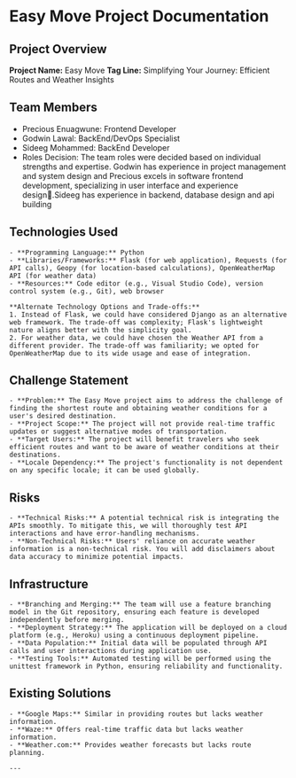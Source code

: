 # Easy Move Project Documentation

## Project Overview

**Project Name:** Easy Move
**Tag Line:** Simplifying Your Journey: Efficient Routes and Weather Insights

## Team Members

- Precious Enuagwune: Frontend Developer
- Godwin Lawal: BackEnd/DevOps Specialist
- Sideeg Mohammed: BackEnd Developer
- Roles Decision: The team roles were decided based on individual strengths and expertise. Godwin has experience in project management and system design and Precious excels in software frontend development, specializing in user interface and experience design.ٍSideeg has experience in backend, database design and api building

## Technologies Used

    - **Programming Language:** Python
    - **Libraries/Frameworks:** Flask (for web application), Requests (for API calls), Geopy (for location-based calculations), OpenWeatherMap API (for weather data)
    - **Resources:** Code editor (e.g., Visual Studio Code), version control system (e.g., Git), web browser

    **Alternate Technology Options and Trade-offs:**
    1. Instead of Flask, we could have considered Django as an alternative web framework. The trade-off was complexity; Flask's lightweight nature aligns better with the simplicity goal.
    2. For weather data, we could have chosen the Weather API from a different provider. The trade-off was familiarity; we opted for OpenWeatherMap due to its wide usage and ease of integration.

## Challenge Statement

    - **Problem:** The Easy Move project aims to address the challenge of finding the shortest route and obtaining weather conditions for a user's desired destination.
    - **Project Scope:** The project will not provide real-time traffic updates or suggest alternative modes of transportation.
    - **Target Users:** The project will benefit travelers who seek efficient routes and want to be aware of weather conditions at their destinations.
    - **Locale Dependency:** The project's functionality is not dependent on any specific locale; it can be used globally.

## Risks

    - **Technical Risks:** A potential technical risk is integrating the APIs smoothly. To mitigate this, we will thoroughly test API interactions and have error-handling mechanisms.
    - **Non-Technical Risks:** Users' reliance on accurate weather information is a non-technical risk. You will add disclaimers about data accuracy to minimize potential impacts.

## Infrastructure

    - **Branching and Merging:** The team will use a feature branching model in the Git repository, ensuring each feature is developed independently before merging.
    - **Deployment Strategy:** The application will be deployed on a cloud platform (e.g., Heroku) using a continuous deployment pipeline.
    - **Data Population:** Initial data will be populated through API calls and user interactions during application use.
    - **Testing Tools:** Automated testing will be performed using the unittest framework in Python, ensuring reliability and functionality.

## Existing Solutions

    - **Google Maps:** Similar in providing routes but lacks weather information.
    - **Waze:** Offers real-time traffic data but lacks weather information.
    - **Weather.com:** Provides weather forecasts but lacks route planning.

    ---

